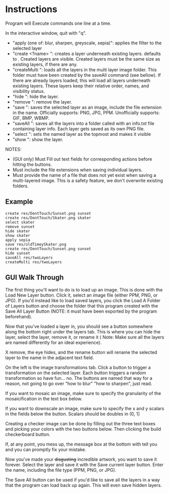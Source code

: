 # Instructions

Program will Execute commands one line at a time.

In the interactive window, quit with "q".

- "apply <filterName>(one of: blur, sharpen, greyscale, sepia)": applies the filter to the selected
  layer
- "create <imageFilePath> <?name> ": creates a layer underneath existing layers. <name>
  defaults to <imageFilePath>. Created layers are visible. Created layers must be the same size as
  existing layers, if there are any.
- "createMulti <folderPath>": loads all the layers in the multi layer image folder. This folder must
  have been created by the saveAll command (see bellow). If there are already layers loaded, this
  will load all layers underneath existing layers. These layers keep their relative order, names,
  and visibility status.
- "hide <layername>": hide the layer.
- "remove <layername>": remove the layer.
- "save <fileName>": saves the selected layer as an image, include the file extension in the name.
  Officially supports: PNG, JPG, PPM. Unofficially supports: GIF, BMP, WBMP.
- "saveAll <folderName>": saves all the layers into a folder called <folderName> with an info.txt
  file containing layer info. Each layer gets saved as its own PNG file.
- "select <layerName>": sets the named layer as the topmost and makes it visible
- "show <layername>": show the layer.

NOTES:

- (GUI only) Must Fill out text fields for corresponding actions before hitting the buttons.
- Must include the file extensions when saving individual layers.
- Must provide the name of a file that does not yet exist when saving a multi-layered image. This is
  a safety feature, we don't overwrite existing folders.

## Example

```
create res/DontTouch/Sunset.png sunset
create res/DontTouch/Skater.png skater
select skater
remove sunset
hide skater
show skater
apply sepia
save res/oldTimeySkater.png
create res/DontTouch/Sunset.png sunset
hide sunset
saveAll res/twoLayers
createMulti res/twoLayers
```

## GUI Walk Through

The first thing you'll want to do is to load up an image. This is done with the Load New Layer
button. Click it, select an image file (either PPM, PNG, or JPG). If you'd instead like to load
saved layers, you click the Load A Folder of Layers button and choose the folder that this program
created with the Save All Layer Button (NOTE: it must have been exported by the program beforehand).

Now that you've loaded a layer in, you should see a button somewhere along the bottom right under
the layers tab. This is where you can hide the layer, select the layer, remove it, or rename it (
Note: Make sure all the layers are named differently for an ideal experience).

X remove, the eye hides, and the rename button will rename the selected layer to the name in the
adjacent text field.

On the left is the image transformations tab. Click a button to trigger a transformation on the
selected layer. Each button triggers a random transformation so have fun... no. The buttons are
named that way for a reason, not going to go over "how to blur" "how to sharpen", just read.

If you want to mosaic an image, make sure to specify the granularity of the mosaicification in the
text box below.

If you want to downscale an image, make sure to specify the x and y scalars in the fields below the
button. Scalars should be doubles in (0, 1]

Creating a checker image can be done by filling out the three text boxes and picking your colors
with the two buttons below. Then clicking the build checkerboard button.

If, at any point, you mess up, the message box at the bottom with tell you and you can promptly fix
your mistake.

Now you've made your ~~disgusting~~ incredible artwork, you want to save it forever. Select the
layer and save it with the Save current layer button. Enter the name, including the file type (PPM,
PNG, or JPG).

The Save All button can be used if you'd like to save all the layers in a way that the program can
load back up again. This will even save hidden layers. 
